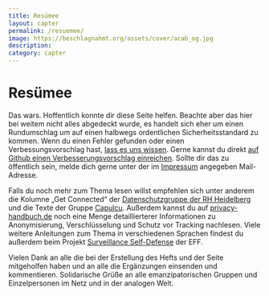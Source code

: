 ```yaml
---
title: Resümee
layout: capter
permalink: /resuemee/
image: https://beschlagnahmt.org/assets/cover/acab_og.jpg
description: 
category: capter
---
```

# Resümee
Das wars. Hoffentlich konnte dir diese Seite helfen. Beachte aber das hier bei weitem nicht alles abgedeckt wurde, es handelt sich eher um einen Rundumschlag um auf einen halbwegs ordentlichen Sicherheitsstandard zu kommen. 
Wenn du einen Fehler gefunden oder einen Verbessungsvorschlag hast, [lass es uns wissen](https://github.com/beschlagnahmt-org/beschlagnahmt/issues). 
Gerne kannst du direkt [auf Github einen Verbesserungsvorschlag einreichen](https://github.com/beschlagnahmt-org/beschlagnahmt/pulls).
Sollte dir das zu öffentlich sein, melde dich gerne unter der im [Impressum](/impressum) angegeben Mail-Adresse.

Falls du noch mehr zum Thema lesen willst empfehlen sich unter anderem die Kolumne „Get Connected“ der [Datenschutzgruppe der RH Heidelberg](https://datenschmutz.de/gc/) und die Texte der Gruppe [Capulcu](https://capulcu.blackblogs.org/). 
Außerdem kannst du auf [privacy-handbuch.de](https://privacy-handbuch.de) noch eine Menge detaillierterer Informationen zu Anonymisierung, Verschlüsselung und Schutz vor Tracking nachlesen.
Viele weitere Anleitungen zum Thema in verschiedenen Sprachen findest du außerdem beim Projekt [Surveillance Self-Defense](https://ssd.eff.org/) der EFF.

Vielen Dank an alle die bei der Erstellung des Hefts und der Seite mitgeholfen haben und an alle die Ergänzungen einsenden und kommentieren.
Solidarische Grüße an alle emanzipatorischen Gruppen und Einzelpersonen im Netz und in der analogen Welt.
